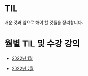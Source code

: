# TIL
배운 것과 앞으로 해야 할 것들을 정리합니다.

# 월별 TIL 및 수강 강의

- [2022년 1월](https://github.com/Junhyuk93/TIL/tree/master/2022-01)

- [2022년 2월](https://github.com/Junhyuk93/TIL/tree/master/2022-02)
